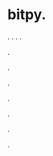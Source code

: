 # bitpy.
.
.
.
.












.






















































.
























.



























.

















































































.































































.

























































.
